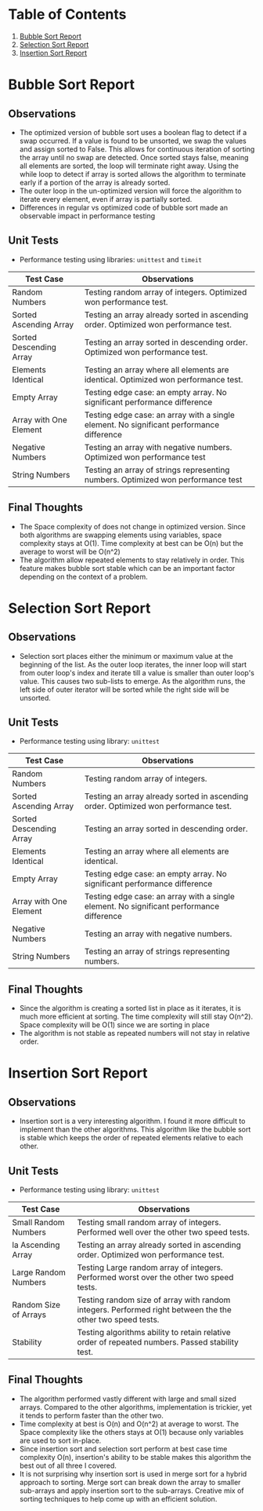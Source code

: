 # Table of Contents
1. [Bubble Sort Report](#bubble-sort-report)
1. [Selection Sort Report](#selection-sort-report)
1. [Insertion Sort Report](#insertion-sort-report)

# Bubble Sort Report

## Observations

- The optimized version of bubble sort uses a boolean flag to detect if a swap occurred. If a value is found to be unsorted, we swap the values and assign sorted to False. This allows for continuous iteration of sorting the array until no swap are detected. Once sorted stays false, meaning all elements are sorted, the loop will terminate right away. Using the while loop to detect if array is sorted allows the algorithm to terminate early if a portion of the array is already sorted.
- The outer loop in the un-optimized version will force the algorithm to iterate every element, even if array is partially sorted.
- Differences in regular vs optimized code of bubble sort made an observable impact in performance testing

## Unit Tests

- Performance testing using libraries: `unittest` and `timeit`

| Test Case               | Observations                                                                             |
| ----------------------- | ---------------------------------------------------------------------------------------- |
| Random Numbers          | Testing random array of integers. Optimized won performance test.                        |
| Sorted Ascending Array  | Testing an array already sorted in ascending order. Optimized won performance test.      |
| Sorted Descending Array | Testing an array sorted in descending order. Optimized won performance test.             |
| Elements Identical      | Testing an array where all elements are identical. Optimized won performance test.       |
| Empty Array             | Testing edge case: an empty array. No significant performance difference                 |
| Array with One Element  | Testing edge case: an array with a single element. No significant performance difference |
| Negative Numbers        | Testing an array with negative numbers. Optimized won performance test                   |
| String Numbers          | Testing an array of strings representing numbers. Optimized won performance test         |

## Final Thoughts

- The Space complexity of does not change in optimized version. Since both algorithms are swapping elements using variables, space complexity stays at O(1). Time complexity at best can be O(n) but the average to worst will be O(n^2)
- The algorithm allow repeated elements to stay relatively in order. This feature makes bubble sort stable which can be an important factor depending on the context of a problem.

# Selection Sort Report

## Observations

- Selection sort places either the minimum or maximum value at the beginning of the list. As the outer loop iterates, the inner loop will start from outer loop's index and iterate till a value is smaller than outer loop's value. This causes two sub-lists to emerge. As the algorithm runs, the left side of outer iterator will be sorted while the right side will be unsorted.

## Unit Tests

- Performance testing using library: `unittest`

| Test Case               | Observations                                                                             |
| ----------------------- | ---------------------------------------------------------------------------------------- |
| Random Numbers          | Testing random array of integers.                                                        |
| Sorted Ascending Array  | Testing an array already sorted in ascending order. Optimized won performance test.      |
| Sorted Descending Array | Testing an array sorted in descending order.                                             |
| Elements Identical      | Testing an array where all elements are identical.                                       |
| Empty Array             | Testing edge case: an empty array. No significant performance difference                 |
| Array with One Element  | Testing edge case: an array with a single element. No significant performance difference |
| Negative Numbers        | Testing an array with negative numbers.                                                  |
| String Numbers          | Testing an array of strings representing numbers.                                        |

## Final Thoughts

- Since the algorithm is creating a sorted list in place as it iterates, it is much more efficient at sorting. The time complexity will still stay O(n^2). Space complexity will be O(1) since we are sorting in place
- The algorithm is not stable as repeated numbers will not stay in relative order.

# Insertion Sort Report

## Observations

- Insertion sort is a very interesting algorithm. I found it more difficult to implement than the other algorithms. This algorithm like the bubble sort is stable which keeps the order of repeated elements relative to each other.

## Unit Tests

- Performance testing using library: `unittest`

| Test Case             | Observations                                                                                              |
| --------------------- | --------------------------------------------------------------------------------------------------------- |
| Small Random Numbers  | Testing small random array of integers. Performed well over the other two speed tests.                    |
| la Ascending Array    | Testing an array already sorted in ascending order. Optimized won performance test.                       |
| Large Random Numbers  | Testing Large random array of integers. Performed worst over the other two speed tests.                   |
| Random Size of Arrays | Testing random size of array with random integers. Performed right between the the other two speed tests. |
| Stability             | Testing algorithms ability to retain relative order of repeated numbers. Passed stability test.           |

## Final Thoughts

- The algorithm performed vastly different with large and small sized arrays. Compared to the other algorithms, implementation is trickier, yet it tends to perform faster than the other two.
- Time complexity at best is O(n) and O(n^2) at average to worst. The Space complexity like the others stays at O(1) because only variables are used to sort in-place.
- Since insertion sort and selection sort perform at best case time complexity O(n), insertion's ability to be stable makes this algorithm the best out of all three I covered.  
- It is not surprising why insertion sort is used in merge sort for a hybrid approach to sorting. Merge sort can break down the array to smaller sub-arrays and apply insertion sort to the sub-arrays. Creative mix of sorting techniques to help come up with an efficient solution.